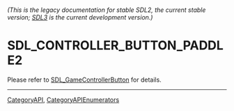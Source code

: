 ###### (This is the legacy documentation for stable SDL2, the current stable version; [SDL3](https://wiki.libsdl.org/SDL3/) is the current development version.)
# SDL_CONTROLLER_BUTTON_PADDLE2

Please refer to [SDL_GameControllerButton](SDL_GameControllerButton) for details.

----
[CategoryAPI](CategoryAPI), [CategoryAPIEnumerators](CategoryAPIEnumerators)

